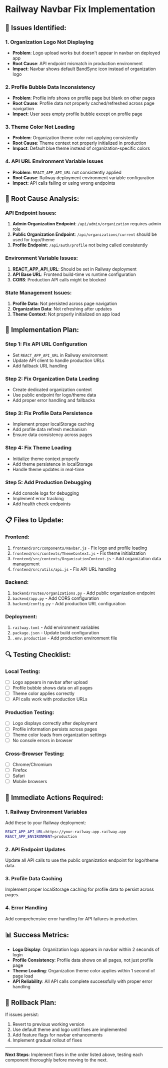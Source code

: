 # Railway Navbar Fix Implementation

## 🚨 **Issues Identified:**

### **1. Organization Logo Not Displaying**
- **Problem**: Logo upload works but doesn't appear in navbar on deployed app
- **Root Cause**: API endpoint mismatch in production environment
- **Impact**: Navbar shows default BandSync icon instead of organization logo

### **2. Profile Bubble Data Inconsistency**
- **Problem**: Profile info shows on profile page but blank on other pages
- **Root Cause**: Profile data not properly cached/refreshed across page navigation
- **Impact**: User sees empty profile bubble except on profile page

### **3. Theme Color Not Loading**
- **Problem**: Organization theme color not applying consistently
- **Root Cause**: Theme context not properly initialized in production
- **Impact**: Default blue theme instead of organization-specific colors

### **4. API URL Environment Variable Issues**
- **Problem**: `REACT_APP_API_URL` not consistently applied
- **Root Cause**: Railway deployment environment variable configuration
- **Impact**: API calls failing or using wrong endpoints

## 🔧 **Root Cause Analysis:**

### **API Endpoint Issues:**
1. **Admin Organization Endpoint**: `/api/admin/organization` requires admin role
2. **Public Organization Endpoint**: `/api/organizations/current` should be used for logo/theme
3. **Profile Endpoint**: `/api/auth/profile` not being called consistently

### **Environment Variable Issues:**
1. **REACT_APP_API_URL**: Should be set in Railway deployment
2. **API Base URL**: Frontend build-time vs runtime configuration
3. **CORS**: Production API calls might be blocked

### **State Management Issues:**
1. **Profile Data**: Not persisted across page navigation
2. **Organization Data**: Not refreshing after updates
3. **Theme Context**: Not properly initialized on app load

## 🚀 **Implementation Plan:**

### **Step 1: Fix API URL Configuration**
- Set `REACT_APP_API_URL` in Railway environment
- Update API client to handle production URLs
- Add fallback URL handling

### **Step 2: Fix Organization Data Loading**
- Create dedicated organization context
- Use public endpoint for logo/theme data
- Add proper error handling and fallbacks

### **Step 3: Fix Profile Data Persistence**
- Implement proper localStorage caching
- Add profile data refresh mechanism
- Ensure data consistency across pages

### **Step 4: Fix Theme Loading**
- Initialize theme context properly
- Add theme persistence in localStorage
- Handle theme updates in real-time

### **Step 5: Add Production Debugging**
- Add console logs for debugging
- Implement error tracking
- Add health check endpoints

## 📋 **Files to Update:**

### **Frontend:**
1. `frontend/src/components/Navbar.js` - Fix logo and profile loading
2. `frontend/src/contexts/ThemeContext.js` - Fix theme initialization
3. `frontend/src/contexts/OrganizationContext.js` - Add organization data management
4. `frontend/src/utils/api.js` - Fix API URL handling

### **Backend:**
1. `backend/routes/organizations.py` - Add public organization endpoint
2. `backend/app.py` - Add CORS configuration
3. `backend/config.py` - Add production URL configuration

### **Deployment:**
1. `railway.toml` - Add environment variables
2. `package.json` - Update build configuration
3. `.env.production` - Add production environment file

## 🔍 **Testing Checklist:**

### **Local Testing:**
- [ ] Logo appears in navbar after upload
- [ ] Profile bubble shows data on all pages
- [ ] Theme color applies correctly
- [ ] API calls work with production URLs

### **Production Testing:**
- [ ] Logo displays correctly after deployment
- [ ] Profile information persists across pages
- [ ] Theme color loads from organization settings
- [ ] No console errors in browser

### **Cross-Browser Testing:**
- [ ] Chrome/Chromium
- [ ] Firefox
- [ ] Safari
- [ ] Mobile browsers

## 🚨 **Immediate Actions Required:**

### **1. Railway Environment Variables**
Add these to your Railway deployment:
```bash
REACT_APP_API_URL=https://your-railway-app.railway.app
REACT_APP_ENVIRONMENT=production
```

### **2. API Endpoint Updates**
Update all API calls to use the public organization endpoint for logo/theme data.

### **3. Profile Data Caching**
Implement proper localStorage caching for profile data to persist across pages.

### **4. Error Handling**
Add comprehensive error handling for API failures in production.

## 📊 **Success Metrics:**

- **Logo Display**: Organization logo appears in navbar within 2 seconds of login
- **Profile Consistency**: Profile data shows on all pages, not just profile page
- **Theme Loading**: Organization theme color applies within 1 second of page load
- **API Reliability**: All API calls complete successfully with proper error handling

## 🔄 **Rollback Plan:**

If issues persist:
1. Revert to previous working version
2. Use default theme and logo until fixes are implemented
3. Add feature flags for navbar enhancements
4. Implement gradual rollout of fixes

---

**Next Steps**: Implement fixes in the order listed above, testing each component thoroughly before moving to the next.

